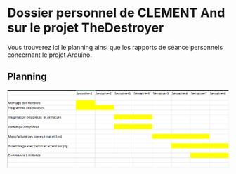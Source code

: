 # Dossier personnel de CLEMENT And sur le projet TheDestroyer
Vous trouverez ici le planning ainsi que les rapports de séance personnels concernant le projet Arduino.

## Planning 
<img src="./Planning-CLEMENT.png" alt="Planning de CLEMENT Andy">
